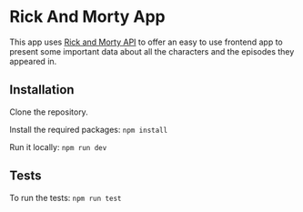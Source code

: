 # Rick And Morty App

This app uses [Rick and Morty API](https://rickandmortyapi.com/) to offer an easy to use frontend app to present some important data about all the characters and the episodes they appeared in.

## Installation

Clone the repository.

Install the required packages: `npm install`

Run it locally: `npm run dev`

## Tests

To run the tests: `npm run test`